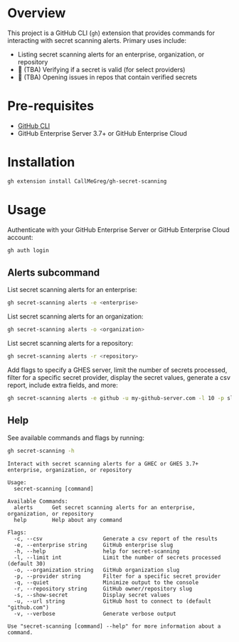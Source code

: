 # Overview
This project is a GitHub CLI (`gh`) extension that provides commands for interacting with secret scanning alerts. Primary uses include:
- Listing secret scanning alerts for an enterprise, organization, or repository
- :construction: (TBA) Verifying if a secret is valid (for select providers)
- :construction: (TBA) Opening issues in repos that contain verified secrets

# Pre-requisites
- [GitHub CLI](https://github.com/cli/cli#installation)
- GitHub Enterprise Server 3.7+ or GitHub Enterprise Cloud

# Installation
```bash
gh extension install CallMeGreg/gh-secret-scanning
```

# Usage
Authenticate with your GitHub Enterprise Server or GitHub Enterprise Cloud account:
```bash
gh auth login
```

## Alerts subcommand
List secret scanning alerts for an enterprise:
```bash
gh secret-scanning alerts -e <enterprise>
```

List secret scanning alerts for an organization:
```bash
gh secret-scanning alerts -o <organization>
```

List secret scanning alerts for a repository:
```bash
gh secret-scanning alerts -r <repository>
```

Add flags to specify a GHES server, limit the number of secrets processed, filter for a specific secret provider, display the secret values, generate a csv report, include extra fields, and more:
```bash
gh secret-scanning alerts -e github -u my-github-server.com -l 10 -p slack -s -c -v
```

## Help
See available commands and flags by running:
```bash
gh secret-scanning -h
```

```
Interact with secret scanning alerts for a GHEC or GHES 3.7+ enterprise, organization, or repository

Usage:
  secret-scanning [command]

Available Commands:
  alerts      Get secret scanning alerts for an enterprise, organization, or repository
  help        Help about any command

Flags:
  -c, --csv                   Generate a csv report of the results
  -e, --enterprise string     GitHub enterprise slug
  -h, --help                  help for secret-scanning
  -l, --limit int             Limit the number of secrets processed (default 30)
  -o, --organization string   GitHub organization slug
  -p, --provider string       Filter for a specific secret provider
  -q, --quiet                 Minimize output to the console
  -r, --repository string     GitHub owner/repository slug
  -s, --show-secret           Display secret values
  -u, --url string            GitHub host to connect to (default "github.com")
  -v, --verbose               Generate verbose output

Use "secret-scanning [command] --help" for more information about a command.
```